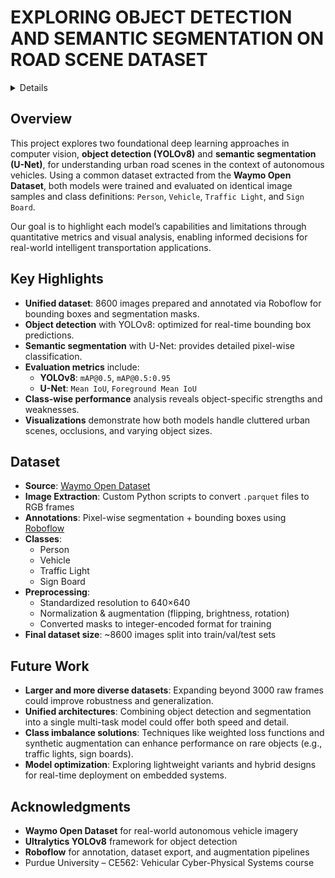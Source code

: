 # EXPLORING OBJECT DETECTION AND SEMANTIC SEGMENTATION ON ROAD SCENE DATASET
<details>
Due to the size of the trained semantic segmnetation model, instead of adding it to the repo, it can be found in this drive link: https://drive.google.com/file/d/123k73Nk4xL33ZkLDiYGdR1RE-nE0wOWN/view?usp=sharing

The Image extraction file contains the code for downloading the images from the parquet files provided by Waymo's open source dataset.

The object detection best.pt file is the trained Yolov8s model
</details>


## Overview  
This project explores two foundational deep learning approaches in computer vision, **object detection (YOLOv8)** and **semantic segmentation (U-Net)**, for understanding urban road scenes in the context of autonomous vehicles. Using a common dataset extracted from the **Waymo Open Dataset**, both models were trained and evaluated on identical image samples and class definitions: `Person`, `Vehicle`, `Traffic Light`, and `Sign Board`.

Our goal is to highlight each model’s capabilities and limitations through quantitative metrics and visual analysis, enabling informed decisions for real-world intelligent transportation applications.


## Key Highlights  
- **Unified dataset**: 8600 images prepared and annotated via Roboflow for bounding boxes and segmentation masks.  
- **Object detection** with YOLOv8: optimized for real-time bounding box predictions.  
- **Semantic segmentation** with U-Net: provides detailed pixel-wise classification.  
- **Evaluation metrics** include:
  - **YOLOv8**: `mAP@0.5`, `mAP@0.5:0.95`
  - **U-Net**: `Mean IoU`, `Foreground Mean IoU`
- **Class-wise performance** analysis reveals object-specific strengths and weaknesses.
- **Visualizations** demonstrate how both models handle cluttered urban scenes, occlusions, and varying object sizes.


## Dataset  
- **Source**: [Waymo Open Dataset](https://waymo.com/open)  
- **Image Extraction**: Custom Python scripts to convert `.parquet` files to RGB frames  
- **Annotations**: Pixel-wise segmentation + bounding boxes using [Roboflow](https://roboflow.com)  
- **Classes**:
  - Person
  - Vehicle
  - Traffic Light
  - Sign Board
- **Preprocessing**:
  - Standardized resolution to 640×640
  - Normalization & augmentation (flipping, brightness, rotation)
  - Converted masks to integer-encoded format for training
- **Final dataset size**: ~8600 images split into train/val/test sets


## Future Work  
- **Larger and more diverse datasets**: Expanding beyond 3000 raw frames could improve robustness and generalization.  
- **Unified architectures**: Combining object detection and segmentation into a single multi-task model could offer both speed and detail.  
- **Class imbalance solutions**: Techniques like weighted loss functions and synthetic augmentation can enhance performance on rare objects (e.g., traffic lights, sign boards).  
- **Model optimization**: Exploring lightweight variants and hybrid designs for real-time deployment on embedded systems.


## Acknowledgments  
- **Waymo Open Dataset** for real-world autonomous vehicle imagery  
- **Ultralytics YOLOv8** framework for object detection  
- **Roboflow** for annotation, dataset export, and augmentation pipelines  
- Purdue University – CE562: Vehicular Cyber-Physical Systems course  
